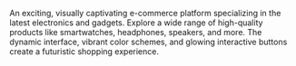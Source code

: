 An exciting, visually captivating e-commerce platform specializing in the latest electronics and gadgets. Explore a wide range of high-quality products like smartwatches, headphones, speakers, and more. The dynamic interface, vibrant color schemes, and glowing interactive buttons create a futuristic shopping experience.

